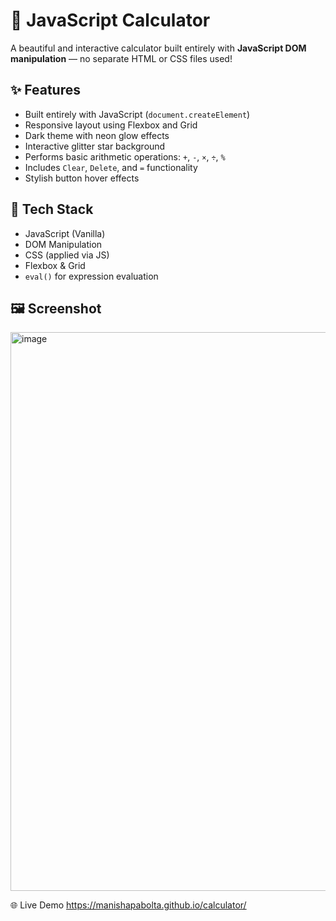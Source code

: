 
# 🧮 JavaScript Calculator

A beautiful and interactive calculator built entirely with **JavaScript DOM manipulation** — no separate HTML or CSS files used!

## ✨ Features

- Built entirely with JavaScript (`document.createElement`)
- Responsive layout using Flexbox and Grid
- Dark theme with neon glow effects
- Interactive glitter star background
- Performs basic arithmetic operations: `+`, `-`, `×`, `÷`, `%`
- Includes `Clear`, `Delete`, and `=` functionality
- Stylish button hover effects


## 🧠 Tech Stack

- JavaScript (Vanilla)
- DOM Manipulation
- CSS (applied via JS)
- Flexbox & Grid
- `eval()` for expression evaluation



## 🖼️ Screenshot

<img width="1920" height="894" alt="image" src="https://github.com/user-attachments/assets/57219951-5e4f-4090-b5bc-d00b7562e1bb" />




  🌐 Live Demo
   https://manishapabolta.github.io/calculator/



